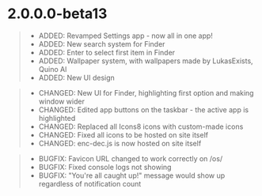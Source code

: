 # 2.0.0.0-beta13

> - ADDED: Revamped Settings app - now all in one app!
> - ADDED: New search system for Finder 
> - ADDED: Enter to select first item in Finder
> - ADDED: Wallpaper system, with wallpapers made by LukasExists, Quino Al
> - ADDED: New UI design

> - CHANGED: New UI for Finder, highlighting first option and making window wider
> - CHANGED: Edited app buttons on the taskbar - the active app is highlighted
> - CHANGED: Replaced all Icons8 icons with custom-made icons
> - CHANGED: Fixed all icons to be hosted on site itself
> - CHANGED: enc-dec.js is now hosted on site itself

> - BUGFIX: Favicon URL changed to work correctly on /os/
> - BUGFIX: Fixed console logs not showing
> - BUGFIX: "You're all caught up!" message would show up regardless of notification count